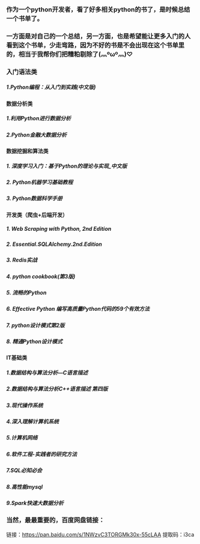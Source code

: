 ### 作为一个python开发者，看了好多相关python的书了，是时候总结一个书单了。

### 一方面是对自己的一个总结，另一方面，也是希望能让更多入门的人看到这个书单，少走弯路，因为不好的书是不会出现在这个书单里的，相当于我帮你们把糟粕剔除了(灬ºωº灬)♡

### 入门语法类
##### 1.Python编程：从入门到实践(中文版)

#### 数据分析类
##### 1.利用Python进行数据分析
##### 2.Python金融大数据分析

#### 数据挖掘和算法类

##### 1. 深度学习入门：基于Python的理论与实现_中文版
##### 2. Python机器学习基础教程
##### 3. Python数据科学手册

#### 开发类（爬虫+后端开发）
##### 1. Web Scraping with Python, 2nd Edition
##### 2. Essential.SQLAlchemy.2nd.Edition
##### 3. Redis实战
##### 4. python cookbook(第3版)
##### 5. 流畅的Python
##### 6. Effective Python 编写高质量Python代码的59个有效方法
##### 7. python设计模式第2版
##### 8. 精通Python设计模式

#### IT基础类
##### 1.数据结构与算法分析—C语言描述
##### 2.数据结构与算法分析C++语言描述 第四版
##### 3.现代操作系统
##### 4.深入理解计算机系统
##### 5.计算机网络
##### 6.软件工程-实践者的研究方法
##### 7.SQL必知必会
##### 8.高性能mysql
##### 9.Spark快速大数据分析

### 当然，最最重要的，百度网盘链接：
链接：https://pan.baidu.com/s/1NWzvC3TORGMk30x-55cLAA 
提取码：i3ca
